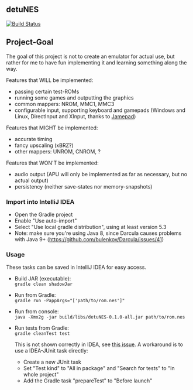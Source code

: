 ## detuNES

[![Build Status](https://travis-ci.com/Mat2095/detuNES.svg?token=xy78xvtSts4sqNz8p7Dv&branch=master)](https://travis-ci.com/Mat2095/detuNES)

## Project-Goal

The goal of this project is not to create an emulator for actual use, but rather for me to have fun implementing it and learning something along the way.

Features that WILL be implemented:
- passing certain test-ROMs
- running some games and outputting the graphics
- common mappers: NROM, MMC1, MMC3
- configurable input, supporting keyboard and gamepads (Windows and Linux, DirectInput and XInput, thanks to [Jamepad](https://github.com/williamahartman/Jamepad))

Features that MIGHT be implemented:
- accurate timing
- fancy upscaling (xBRZ?)
- other mappers: UNROM, CNROM, ?

Features that WON'T be implemented:
- audio output (APU will only be implemented as far as necessary, but no actual output)
- persistency (neither save-states nor memory-snapshots)

### Import into IntelliJ IDEA

- Open the Gradle project
- Enable "Use auto-import"
- Select "Use local gradle distribution", using at least version 5.3
- Note: make sure you're using Java 8, since Darcula causes problems with Java 9+ (https://github.com/bulenkov/Darcula/issues/41)

### Usage

These tasks can be saved in IntelliJ IDEA for easy access.

- Build JAR (executable):  
`gradle clean shadowJar`
- Run from Gradle:  
`gradle run -PappArgs="['path/to/rom.nes']"`
- Run from console:  
`java -Xmx2g -jar build/libs/detuNES-0.1.0-all.jar path/to/rom.nes`
- Run tests from Gradle:  
  `gradle cleanTest test`
  
  This is not shown correctly in IDEA, see [this issue](https://github.com/gradle/gradle/issues/5975).
  A workaround is to use a IDEA-JUnit task directly:
  - Create a new JUnit task
  - Set "Test kind" to "All in package" and "Search for tests" to "In whole project"
  - Add the Gradle task "prepareTest" to "Before launch"

